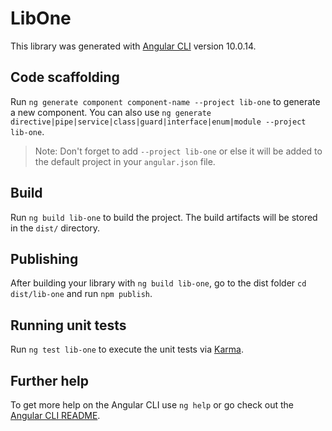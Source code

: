 # LibOne

This library was generated with [Angular CLI](https://github.com/angular/angular-cli) version 10.0.14.

## Code scaffolding

Run `ng generate component component-name --project lib-one` to generate a new component. You can also use `ng generate directive|pipe|service|class|guard|interface|enum|module --project lib-one`.

> Note: Don't forget to add `--project lib-one` or else it will be added to the default project in your `angular.json` file.

## Build

Run `ng build lib-one` to build the project. The build artifacts will be stored in the `dist/` directory.

## Publishing

After building your library with `ng build lib-one`, go to the dist folder `cd dist/lib-one` and run `npm publish`.

## Running unit tests

Run `ng test lib-one` to execute the unit tests via [Karma](https://karma-runner.github.io).

## Further help

To get more help on the Angular CLI use `ng help` or go check out the [Angular CLI README](https://github.com/angular/angular-cli/blob/master/README.md).

